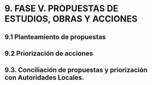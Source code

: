 # 9. FASE V. PROPUESTAS DE ESTUDIOS, OBRAS Y ACCIONES

## 9.1 Planteamiento de propuestas

## 9.2 Priorización de acciones

## 9.3. Conciliación de propuestas y priorización con Autoridades Locales.